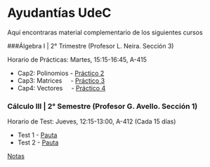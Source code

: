 # Ayudantías UdeC

Aquí encontraras material complementario de los siguientes cursos

###Álgebra I | 2° Trimestre (Profesor L. Neira. Sección 3) 

Horario de Prácticas: Martes, 15:15-16:45, A-415 

* Cap2: Polinomios - [Práctico 2]()
* Cap3: Matrices &nbsp;&nbsp;&nbsp; - [Práctico 3]()
* Cap4: Vectores &nbsp;&nbsp;&nbsp; - [Práctico 4]()

### Cálculo III | 2° Semestre (Profesor G. Avello. Sección 1) 

Horario de Test: Jueves, 12:15-13:00, A-412 (Cada 15 días) 

* Test 1 - [Pauta]()
* Test 2 - [Pauta]()

[Notas](#) 
